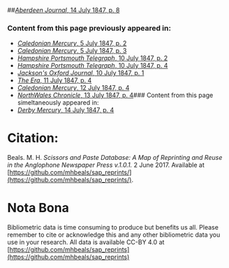 ##[*Aberdeen Journal*, 14 July 1847, p. 8](https://mhbeals.github.io/sap_html/Aberdeen-Journal/Aberdeen-Journal-14-July-1847-p-8)

### Content from this page previously appeared in:
+ [*Caledonian Mercury*, 5 July 1847, p. 2](https://mhbeals.github.io/sap_html/Caledonian-Mercury/Caledonian-Mercury-5-July-1847-p-2)
+ [*Caledonian Mercury*, 5 July 1847, p. 3](https://mhbeals.github.io/sap_html/Caledonian-Mercury/Caledonian-Mercury-5-July-1847-p-3)
+ [*Hampshire Portsmouth Telegraph*, 10 July 1847, p. 2](https://mhbeals.github.io/sap_html/Hampshire-Portsmouth-Telegraph/Hampshire-Portsmouth-Telegraph-10-July-1847-p-2)
+ [*Hampshire Portsmouth Telegraph*, 10 July 1847, p. 4](https://mhbeals.github.io/sap_html/Hampshire-Portsmouth-Telegraph/Hampshire-Portsmouth-Telegraph-10-July-1847-p-4)
+ [*Jackson's Oxford Journal*, 10 July 1847, p. 1](https://mhbeals.github.io/sap_html/Jackson's-Oxford-Journal/Jackson's-Oxford-Journal-10-July-1847-p-1)
+ [*The Era*, 11 July 1847, p. 4](https://mhbeals.github.io/sap_html/The-Era/The-Era-11-July-1847-p-4)
+ [*Caledonian Mercury*, 12 July 1847, p. 4](https://mhbeals.github.io/sap_html/Caledonian-Mercury/Caledonian-Mercury-12-July-1847-p-4)
+ [*NorthWales Chronicle*, 13 July 1847, p. 4](https://mhbeals.github.io/sap_html/NorthWales-Chronicle/NorthWales-Chronicle-13-July-1847-p-4)### Content from this page simeltaneously appeared in:
+ [*Derby Mercury*, 14 July 1847, p. 4](https://mhbeals.github.io/sap_html/Derby-Mercury/Derby-Mercury-14-July-1847-p-4)
                    
# Citation: 

Beals. M. H. *Scissors and Paste Database: A Map of Reprinting and Reuse in the Anglophone Newspaper Press v.1.0.1.* 2 June 2017. Available at [https://github.com/mhbeals/sap_reprints/](https://github.com/mhbeals/sap_reprints/). 
                    
# Nota Bona

Bibliometric data is time consuming to produce but benefits us all. Please remember to cite or acknowledge this and any other bibliometric data you use in your research. All data is available CC-BY 4.0 at [https://github.com/mhbeals/sap_reprints](https://github.com/mhbeals/sap_reprints)